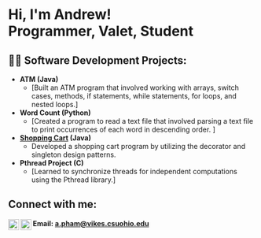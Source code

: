 <h1>Hi, I'm Andrew! <br/><a>Programmer</a>, <a> <!--href="https://www.linkedin.com/in/joshmadakor/"-->Valet</a>, <a> <!-- href="https://www.youtube.com/c/joshmadakor"-->Student</a></h1>

<h2>👨‍💻 Software Development Projects:</h2>

- <b>ATM (Java)</b>
  - [Built an ATM program that involved working with arrays, switch cases, methods, if statements, while statements, for loops, and nested loops.]<!--(https://github.com/joshmadakor1/Algorithms-Practice)-->
- <b>Word Count (Python)</b>
  - [Created a program to read a text file that involved parsing a text file to print occurrences of each word in descending order. ]<!--(https://github.com/joshmadakor1/4chan-Image-Analysis-Middleware-C964)-->
- <b>[Shopping Cart](https://github.com/apham00/-Shopping-Cart.git) (Java)</b>
  - Developed a shopping cart program by utilizing the decorator and singleton design patterns.
- <b>Pthread Project (C)</b>
  - [Learned to synchronize threads for independent computations using the Pthread library.]<!--(https://github.com/joshmadakor1/EncrypterPOC)-->

<h2> Connect with me:</h2>

[<img align="left" alt="JoshMadakor | LinkedIn" width="22px" src="https://cdn.jsdelivr.net/npm/simple-icons@v3/icons/linkedin.svg" />][linkedin]
[<img align="left" alt="JoshMadakor | Instagram" width="22px" src="https://cdn.jsdelivr.net/npm/simple-icons@v3/icons/instagram.svg" />][instagram]

[instagram]: https://www.instagram.com/andruepham/
[linkedin]: https://www.linkedin.com/in/andrew-pham-754282230/
<b> Email: a.pham@vikes.csuohio.edu </b>
